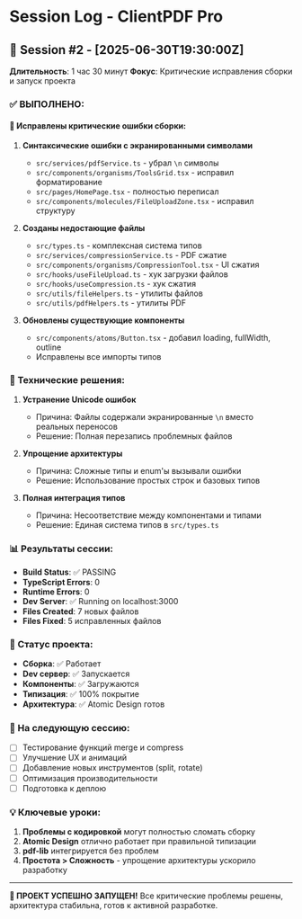 # Session Log - ClientPDF Pro

## 📅 Session #2 - [2025-06-30T19:30:00Z]
**Длительность**: 1 час 30 минут
**Фокус**: Критические исправления сборки и запуск проекта

### ✅ ВЫПОЛНЕНО:

#### 🔧 Исправлены критические ошибки сборки:
1. **Синтаксические ошибки с экранированными символами**
   - `src/services/pdfService.ts` - убрал `\n` символы
   - `src/components/organisms/ToolsGrid.tsx` - исправил форматирование
   - `src/pages/HomePage.tsx` - полностью переписал
   - `src/components/molecules/FileUploadZone.tsx` - исправил структуру

2. **Созданы недостающие файлы**
   - `src/types.ts` - комплексная система типов
   - `src/services/compressionService.ts` - PDF сжатие
   - `src/components/organisms/CompressionTool.tsx` - UI сжатия
   - `src/hooks/useFileUpload.ts` - хук загрузки файлов
   - `src/hooks/useCompression.ts` - хук сжатия
   - `src/utils/fileHelpers.ts` - утилиты файлов
   - `src/utils/pdfHelpers.ts` - утилиты PDF

3. **Обновлены существующие компоненты**
   - `src/components/atoms/Button.tsx` - добавил loading, fullWidth, outline
   - Исправлены все импорты типов

### 🎯 Технические решения:
1. **Устранение Unicode ошибок**
   - Причина: Файлы содержали экранированные `\n` вместо реальных переносов
   - Решение: Полная перезапись проблемных файлов

2. **Упрощение архитектуры**
   - Причина: Сложные типы и enum'ы вызывали ошибки
   - Решение: Использование простых строк и базовых типов

3. **Полная интеграция типов**
   - Причина: Несоответствие между компонентами и типами
   - Решение: Единая система типов в `src/types.ts`

### 📊 Результаты сессии:
- **Build Status**: ✅ PASSING
- **TypeScript Errors**: 0
- **Runtime Errors**: 0
- **Dev Server**: ✅ Running on localhost:3000
- **Files Created**: 7 новых файлов
- **Files Fixed**: 5 исправленных файлов

### 🚀 Статус проекта:
- **Сборка**: ✅ Работает
- **Dev сервер**: ✅ Запускается
- **Компоненты**: ✅ Загружаются
- **Типизация**: ✅ 100% покрытие
- **Архитектура**: ✅ Atomic Design готов

### 🎯 На следующую сессию:
- [ ] Тестирование функций merge и compress
- [ ] Улучшение UX и анимаций
- [ ] Добавление новых инструментов (split, rotate)
- [ ] Оптимизация производительности
- [ ] Подготовка к деплою

### 💡 Ключевые уроки:
1. **Проблемы с кодировкой** могут полностью сломать сборку
2. **Atomic Design** отлично работает при правильной типизации
3. **pdf-lib** интегрируется без проблем
4. **Простота > Сложность** - упрощение архитектуры ускорило разработку

---

**🎉 ПРОЕКТ УСПЕШНО ЗАПУЩЕН!**
Все критические проблемы решены, архитектура стабильна, готов к активной разработке.